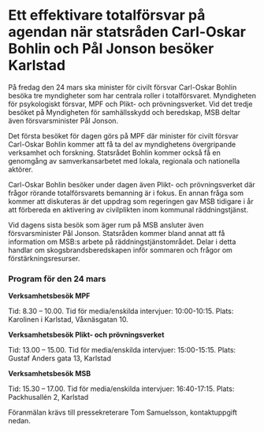 # Ett effektivare totalförsvar på agendan när statsråden Carl-Oskar Bohlin och Pål Jonson besöker Karlstad

På fredag den 24 mars ska minister för civilt försvar Carl-Oskar Bohlin besöka tre myndigheter som har centrala roller i totalförsvaret. Myndigheten för psykologiskt försvar, MPF och Plikt- och prövningsverket. Vid det tredje besöket på Myndigheten för samhällsskydd och beredskap, MSB deltar även försvarsminister Pål Jonson.

Det första besöket för dagen görs på MPF där minister för civilt försvar Carl-Oskar Bohlin kommer att få ta del av myndighetens övergripande verksamhet och forskning. Statsrådet Bohlin kommer också få en genomgång av samverkansarbetet med lokala, regionala och nationella aktörer.

Carl-Oskar Bohlin besöker under dagen även Plikt- och prövningsverket där frågor rörande totalförsvarets bemanning är i fokus. En annan fråga som kommer att diskuteras är det uppdrag som regeringen gav MSB tidigare i år att förbereda en aktivering av civilplikten inom kommunal räddningstjänst.

Vid dagens sista besök som äger rum på MSB ansluter även försvarsminister Pål Jonson. Statsråden kommer bland annat att få information om MSB:s arbete på räddningstjänstområdet. Delar i detta handlar om skogsbrandsberedskapen inför sommaren och frågor om förstärkningsresurser.

### Program för den 24 mars

**Verksamhetsbesök MPF**

Tid: 8.30 – 10.00. Tid för media/enskilda intervjuer: 10:00-10:15.
Plats: Karolinen i Karlstad, Våxnäsgatan 10.

**Verksamhetsbesök Plikt- och prövningsverket**

Tid: 13.00 – 15.00. Tid för media/enskilda intervjuer: 15:00-15:15.
Plats: Gustaf Anders gata 13, Karlstad

**Verksamhetsbesök MSB**

Tid: 15.30 – 17.00. Tid för media/enskilda intervjuer: 16:40-17:15.
Plats: Packhusallén 2, Karlstad

Föranmälan krävs till pressekreterare Tom Samuelsson, kontaktuppgift nedan.
